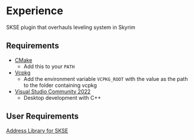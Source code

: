 # Experience
SKSE plugin that overhauls leveling system in Skyrim

## Requirements
* [CMake](https://cmake.org/)
	* Add this to your `PATH`
* [Vcpkg](https://github.com/microsoft/vcpkg)
	* Add the environment variable `VCPKG_ROOT` with the value as the path to the folder containing vcpkg
* [Visual Studio Community 2022](https://visualstudio.microsoft.com/)
	* Desktop development with C++

## User Requirements
[Address Library for SKSE](https://www.nexusmods.com/skyrimspecialedition/mods/32444)
